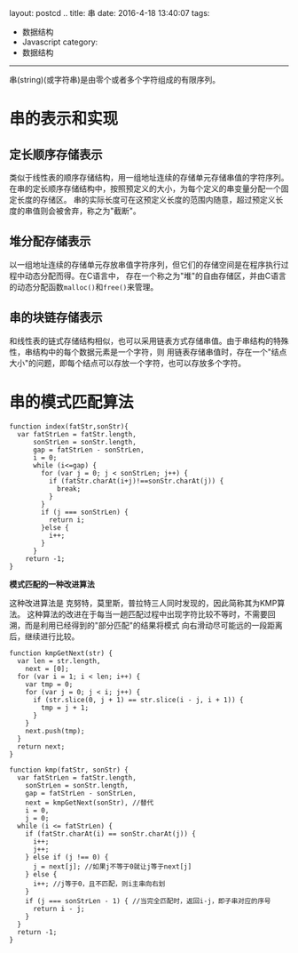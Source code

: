layout: postcd ..
title: 串
date: 2016-4-18 13:40:07
tags: 
- 数据结构
- Javascript
category:
- 数据结构
---


串(string)(或字符串)是由零个或者多个字符组成的有限序列。
<!-- more -->
# 串的表示和实现

## 定长顺序存储表示

类似于线性表的顺序存储结构，用一组地址连续的存储单元存储串值的字符序列。 在串的定长顺序存储结构中，按照预定义的大小，为每个定义的串变量分配一个固定长度的存储区。 串的实际长度可在这预定义长度的范围内随意，超过预定义长度的串值则会被舍弃，称之为"截断"。

## 堆分配存储表示

以一组地址连续的存储单元存放串值字符序列，但它们的存储空间是在程序执行过程中动态分配而得。在C语言中， 存在一个称之为"堆"的自由存储区，并由C语言的动态分配函数`malloc()`和`free()`来管理。

## 串的块链存储表示

和线性表的链式存储结构相似，也可以采用链表方式存储串值。由于串结构的特殊性，串结构中的每个数据元素是一个字符，则 用链表存储串值时，存在一个"结点大小"的问题，即每个结点可以存放一个字符，也可以存放多个字符。

# 串的模式匹配算法

```
function index(fatStr,sonStr){
  var fatStrLen = fatStr.length,
      sonStrLen = sonStr.length,
      gap = fatStrLen - sonStrLen,
      i = 0;
      while (i<=gap) {
        for (var j = 0; j < sonStrLen; j++) {
          if (fatStr.charAt(i+j)!==sonStr.charAt(j)) {
            break;
          }
        }
        if (j === sonStrLen) {
          return i;
        }else {
          i++;          
        }
      }
    return -1;
}
```

**模式匹配的一种改进算法**

这种改进算法是 克努特，莫里斯，普拉特三人同时发现的，因此简称其为KMP算法。 这种算法的改进在于每当一趟匹配过程中出现字符比较不等时，不需要回溯，而是利用已经得到的"部分匹配"的结果将模式 向右滑动尽可能远的一段距离后，继续进行比较。

```
function kmpGetNext(str) {
  var len = str.length,
    next = [0];
  for (var i = 1; i < len; i++) {
    var tmp = 0;
    for (var j = 0; j < i; j++) {
      if (str.slice(0, j + 1) == str.slice(i - j, i + 1)) {
        tmp = j + 1;
      }
    }
    next.push(tmp);
  }
  return next;
}

function kmp(fatStr, sonStr) {
  var fatStrLen = fatStr.length,
    sonStrLen = sonStr.length,
    gap = fatStrLen - sonStrLen,
    next = kmpGetNext(sonStr), //替代
    i = 0,
    j = 0;
  while (i <= fatStrLen) {
    if (fatStr.charAt(i) == sonStr.charAt(j)) {
      i++;
      j++;
    } else if (j !== 0) {
      j = next[j]; //如果j不等于0就让j等于next[j]
    } else {
      i++; //j等于0，且不匹配，则i主串向右划
    }
    if (j === sonStrLen - 1) { //当完全匹配时，返回i-j，即子串对应的序号
      return i - j;
    }
  }
  return -1;
}
```

